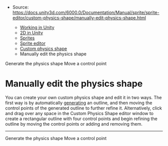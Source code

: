 * Source: https://docs.unity3d.com/6000.0/Documentation/Manual/sprite/sprite-editor/custom-physics-shape/manually-edit-physics-shape.html

  * [Working in Unity](https://docs.unity3d.com/6000.0/Documentation/Manual/working-in-unity.html)
  * [2D in Unity](https://docs.unity3d.com/6000.0/Documentation/Manual/Unity2D.html)
  * [Sprites](https://docs.unity3d.com/6000.0/Documentation/Manual/sprite/sprite-landing.html)
  * [Sprite editor](https://docs.unity3d.com/6000.0/Documentation/Manual/sprite/sprite-editor/sprite-editor-landing.html)
  * [Custom physics shape](https://docs.unity3d.com/6000.0/Documentation/Manual/sprite/sprite-editor/custom-physics-shape/custom-physics-shape-landing.html)
  * Manually edit the physics shape


[](https://docs.unity3d.com/6000.0/Documentation/Manual/sprite/sprite-editor/custom-physics-shape/generate-physics-shape.html)
Generate the physics shape
[](https://docs.unity3d.com/6000.0/Documentation/Manual/sprite/sprite-editor/custom-physics-shape/move-control-point.html)
Move a control point
# Manually edit the physics shape
You can create your own custom physics shape and edit it in two ways. The first way is by automatically [generating](https://docs.unity3d.com/6000.0/Documentation/Manual/sprite/sprite-editor/custom-physics-shape/generate-physics-shape.html) an outline, and then moving the control points of the generated outline to further refine it. Alternatively, click and drag over any space in the Custom Physics Shape editor window to create a rectangular outline with four control points and begin refining the outline by moving the control points or adding and removing them.
* * *
[](https://docs.unity3d.com/6000.0/Documentation/Manual/sprite/sprite-editor/custom-physics-shape/generate-physics-shape.html)
Generate the physics shape
[](https://docs.unity3d.com/6000.0/Documentation/Manual/sprite/sprite-editor/custom-physics-shape/move-control-point.html)
Move a control point
